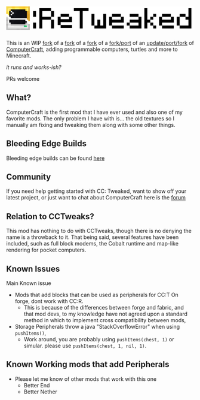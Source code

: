 # ![CC: ReTweaked](logo.png)
This is an WIP [fork](https://github.com/Merith-TK/cc-restitched) of a [fork](https://github.com/Zundrel/cc-tweaked-fabric) of a [fork](https://github.com/ArchivedProjects/cc-tweaked-fabric)  of a [fork/port](https://github.com/mystiacraft/cc-tweaked-fabric) of an [update/port/fork](https://github.com/SquidDev-CC/CC-Tweaked) of [ComputerCraft](https://github.com/dan200/ComputerCraft), adding programmable computers,
turtles and more to Minecraft.

*it runs and works-ish?*

PRs welcome

## What?
ComputerCraft is the first mod that I have ever used and also one of my favorite mods.
The only problem I have with is... the old textures so I manually am fixing and tweaking them along with some other things.


## Bleeding Edge Builds
Bleeding edge builds can be found [here](https://github.com/3prm3/cc-retweaked/actions)

## Community
If you need help getting started with CC: Tweaked, want to show off your latest project, or just want to chat about
ComputerCraft here is the [forum](https://forums.computercraft.cc/) 

## Relation to CCTweaks?
This mod has nothing to do with CCTweaks, though there is no denying the name is a throwback to it. That being said,
several features have been included, such as full block modems, the Cobalt runtime and map-like rendering for pocket
computers.


## Known Issues
Main Known issue
* Mods that add blocks that can be used as peripherals for CC:T On forge, dont work with CC:R.
	* This is because of the differences between forge and fabric, and that mod devs, to my knowledge have not agreed upon a standard method in which to implement cross compatibility between mods,
* Storage Peripherals throw a java "StackOverflowError" when using `pushItems()`, 
    * Work around, you are probably using `pushItems(chest, 1)` or simular. please use `pushItems(chest, 1, nil, 1)`. 

## Known Working mods that add Peripherals
* Please let me know of other mods that work with this one
	* Better End
	* Better Nether
